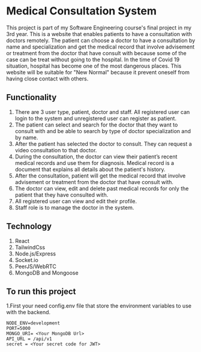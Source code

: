 # Medical Consultation System

This project is part of my Software Engineering course's final project in my 3rd year. This is a website that enables patients to have a consultation with doctors remotely. The patient can choose a doctor to have a consultation by name and specialization and get the medical record that involve advisement or treatment from the doctor that have consult with because some of the case can be treat without going to the hospital. In the time of Covid 19 situation, hospital has become one of the most dangerous places. This website will be suitable for "New Normal" because it prevent oneself from having close contact with others.

## Functionality
  1. There are 3 user type, patient, doctor and staff. All registered user can login to the system and unregistered user can register as patient.
  2. The patient can select and search for the doctor that they want to consult with and be able to search by type of doctor specialization and by name.
  3. After the patient has selected the doctor to consult. They can request a video consultation to that doctor.
  4. During the consultation, the doctor can view their patient’s recent medical records and use them for diagnosis. Medical record is a document that explains all details about the patient's history.
  5. After the consultation, patient will get the medical record that involve advisement or treatment from the doctor that have consult with.
  6. The doctor can view, edit and delete past medical records for only the patient that they have consulted with. 
  7. All registered user can view and edit their profile.
  8. Staff role is to manage the doctor in the system.

## Technology
  1. React
  2. TailwindCss
  3. Node.js/Express
  4. Socket.io
  5. PeerJS/WebRTC
  6. MongoDB and Mongoose 

## To run this project
  1.First your need config.env file that store the environment variables to use with the backend.
  ```
  NODE_ENV=development
  PORT=5000
  MONGO_URI= <Your MongoDB Url>
  API_URL = /api/v1
  secret = <Your secret code for JWT>
  ```
